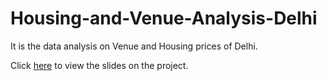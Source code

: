# Housing-and-Venue-Analysis-Delhi
It is the data analysis on Venue and Housing prices of Delhi.

Click [here](https://slides.com/abhisheksharma-11/coursera_capstone/fullscreen) to view the slides on the project.
